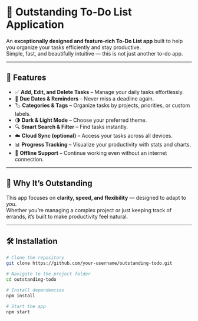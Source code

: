 # 📝 Outstanding To-Do List Application

An **exceptionally designed and feature-rich To-Do List app** built to help you organize your tasks efficiently and stay productive.  
Simple, fast, and beautifully intuitive — this is not just another to-do app.

---

## 🚀 Features

- ✅ **Add, Edit, and Delete Tasks** – Manage your daily tasks effortlessly.  
- 📅 **Due Dates & Reminders** – Never miss a deadline again.  
- 🏷️ **Categories & Tags** – Organize tasks by projects, priorities, or custom labels.  
- 🌗 **Dark & Light Mode** – Choose your preferred theme.  
- 🔍 **Smart Search & Filter** – Find tasks instantly.  
- ☁️ **Cloud Sync (optional)** – Access your tasks across all devices.  
- 📊 **Progress Tracking** – Visualize your productivity with stats and charts.  
- 💾 **Offline Support** – Continue working even without an internet connection.  

---

## 🧠 Why It’s Outstanding

This app focuses on **clarity, speed, and flexibility** — designed to adapt to *you*.  
Whether you’re managing a complex project or just keeping track of errands, it’s built to make productivity feel natural.

---

## 🛠️ Installation

```bash
# Clone the repository
git clone https://github.com/your-username/outstanding-todo.git

# Navigate to the project folder
cd outstanding-todo

# Install dependencies
npm install

# Start the app
npm start
